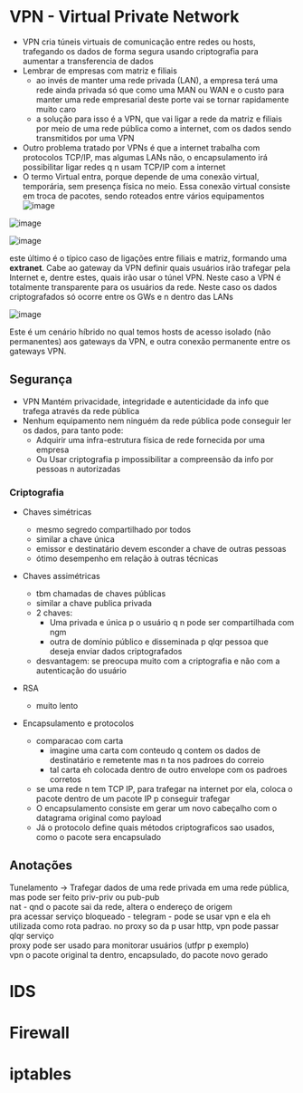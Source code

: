 # VPN - Virtual Private Network

* VPN cria túneis virtuais de comunicação entre redes ou hosts, trafegando os dados de forma segura usando criptografia para aumentar a transferencia de dados
* Lembrar de empresas com matriz e filiais
  * ao invés de manter uma rede privada (LAN), a empresa terá uma rede ainda privada só que como uma MAN ou WAN e o custo para manter uma rede empresarial deste porte vai se tornar rapidamente muito caro
  * a solução para isso é a VPN, que vai ligar a rede da matriz e filiais por meio de uma rede pública como a internet, com os dados sendo transmitidos por uma VPN
* Outro problema tratado por VPNs é que a internet trabalha com protocolos TCP/IP, mas algumas LANs não, o encapsulamento irá possibilitar ligar redes q n usam TCP/IP com a internet
* O termo Virtual entra, porque depende de uma conexão virtual, temporária, sem presença física no meio. Essa conexão virtual consiste em troca de pacotes, sendo roteados entre vários equipamentos
![image](https://user-images.githubusercontent.com/37521313/206934323-51933463-a45b-41c1-9610-56f469a783f6.png)

![image](https://user-images.githubusercontent.com/37521313/206934332-b15e5d9e-7809-4d4a-8004-bf2ed0e5ca80.png)

![image](https://user-images.githubusercontent.com/37521313/206934343-2901afa9-2265-47d0-a1b7-cd9e02ea8360.png)

este último é o típico caso de ligações entre filiais e matriz, formando uma **extranet**. Cabe ao gateway da VPN definir quais usuários irão trafegar pela Internet e, dentre estes, quais irão usar o túnel VPN. Neste caso a VPN é totalmente transparente para os usuários da rede. Neste caso os dados criptografados só ocorre entre os GWs e n dentro das LANs


![image](https://user-images.githubusercontent.com/37521313/206934439-825da57c-13f0-4000-be2f-4edf508fea04.png)

Este é um cenário híbrido no qual temos hosts de acesso isolado (não permanentes) aos gateways da VPN, e outra conexão permanente entre os gateways VPN.


## Segurança
* VPN Mantém privacidade, integridade e autenticidade da info que trafega através da rede pública
* Nenhum equipamento nem ninguém da rede pública pode conseguir ler os dados, para tanto pode:
  * Adquirir uma infra-estrutura física de rede fornecida por uma empresa 
  * Ou Usar criptografia p impossibilitar a compreensão da info por pessoas n autorizadas

### Criptografia
* Chaves simétricas
  * mesmo segredo compartilhado por todos
  * similar a chave única
  * emissor e destinatário devem esconder a chave de outras pessoas
  * ótimo desempenho em relação à outras técnicas

* Chaves assimétricas
  * tbm chamadas de chaves públicas
  * similar a chave publica privada
  * 2 chaves:
    * Uma privada e única p o usuário q n pode ser compartilhada com ngm
    * outra de domínio público e disseminada p qlqr pessoa que deseja enviar dados criptografados
  * desvantagem: se preocupa muito com a criptografia e não com a autenticação do usuário        

* RSA
  * muito lento

* Encapsulamento e protocolos
  * comparacao com carta
    * imagine uma carta com conteudo q contem os dados de destinatário e remetente mas n ta nos padroes do correio
    * tal carta eh colocada dentro de outro envelope com os padroes corretos
  * se uma rede n tem TCP IP, para trafegar na internet por ela, coloca o pacote dentro de um pacote IP p conseguir trafegar
  * O encapsulamento consiste em gerar um novo cabeçalho com o datagrama original como payload
  * Já o protocolo define quais métodos criptograficos sao usados, como o pacote sera encapsulado


## Anotações
Tunelamento -> Trafegar dados de uma rede privada em uma rede pública, mas pode ser feito priv-priv ou pub-pub\
nat - qnd o pacote sai da rede, altera o endereço de origem\
pra acessar serviço bloqueado - telegram - pode se usar vpn e ela eh utilizada como rota padrao. no proxy so da p usar http, vpn pode passar qlqr serviço\
proxy pode ser usado para monitorar usuários (utfpr p exemplo)\
vpn o pacote original ta dentro, encapsulado, do pacote novo gerado



# IDS





# Firewall





# iptables




